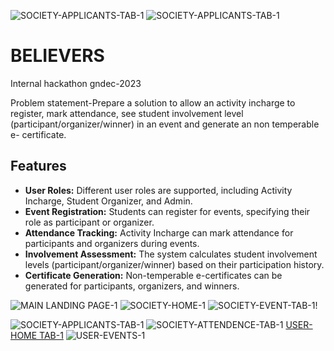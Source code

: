 ![SOCIETY-APPLICANTS-TAB-1](https://github.com/Prashant-1008/BELIEVERS/assets/137468796/b422a46c-33b0-43f6-b575-bbc719c6f1ef)
![SOCIETY-APPLICANTS-TAB-1](https://github.com/Prashant-1008/BELIEVERS/assets/137468796/f6ab82fa-e3da-4fb4-b8b6-879cb48a9afa)
# BELIEVERS
Internal hackathon gndec-2023

Problem statement-Prepare a solution to allow an activity incharge to register, mark attendance, see student involvement level (participant/organizer/winner) in an event and generate an non temperable e- certificate.

## Features

- **User Roles:** Different user roles are supported, including Activity Incharge, Student Organizer, and Admin.
- **Event Registration:** Students can register for events, specifying their role as participant or organizer.
- **Attendance Tracking:** Activity Incharge can mark attendance for participants and organizers during events.
- **Involvement Assessment:** The system calculates student involvement levels (participant/organizer/winner) based on their participation history.
- **Certificate Generation:** Non-temperable e-certificates can be generated for participants, organizers, and winners.

![MAIN LANDING PAGE-1](https://github.com/Prashant-1008/BELIEVERS/assets/110007876/884da799-45b4-42d8-8b0b-48800f653ac0)
![SOCIETY-HOME-1](https://github.com/Prashant-1008/BELIEVERS/assets/110007876/a375f7f3-9bfe-446d-9155-2c47d452c6eb)
![SOCIETY-EVENT-TAB-1](https://github.com/Prashant-1008/BELIEVERS/assets/110007876/faac6f04-7515-42ba-9bad-449b316828e)!


![SOCIETY-APPLICANTS-TAB-1](https://github.com/Prashant-1008/BELIEVERS/assets/137468796/0f9e2a86-1bb6-4d7a-b82a-9fc45978c50e)
![SOCIETY-ATTENDENCE-TAB-1](https://github.com/Prashant-1008/BELIEVERS/assets/137468796/e026c146-dd5e-473f-8057-903c96abe883)
[USER-HOME TAB-1](https://github.com/Prashant-1008/BELIEVERS/assets/137468796/8a95a5d0-436a-40a1-a4d5-f94b0d168d10)
![USER-EVENTS-1](https://github.com/Prashant-1008/BELIEVERS/assets/137468796/6840fa41-9baf-4bd2-8ae9-15cef52b8d66)






